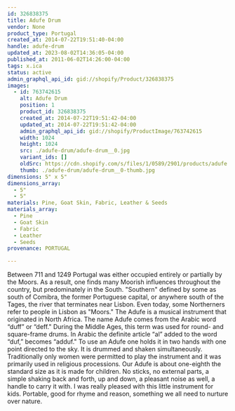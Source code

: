 ```yaml
---
id: 326838375
title: Adufe Drum
vendor: None
product_type: Portugal
created_at: 2014-07-22T19:51:40-04:00
handle: adufe-drum
updated_at: 2023-08-02T14:36:05-04:00
published_at: 2011-06-02T14:26:00-04:00
tags: x.ica
status: active
admin_graphql_api_id: gid://shopify/Product/326838375
images:
  - id: 763742615
    alt: Adufe Drum
    position: 1
    product_id: 326838375
    created_at: 2014-07-22T19:51:42-04:00
    updated_at: 2014-07-22T19:51:42-04:00
    admin_graphql_api_id: gid://shopify/ProductImage/763742615
    width: 1024
    height: 1024
    src: ./adufe-drum/adufe-drum__0.jpg
    variant_ids: []
    oldSrc: https://cdn.shopify.com/s/files/1/0589/2901/products/adufe.jpeg?v=1406073102
    thumb: ./adufe-drum/adufe-drum__0-thumb.jpg
dimensions: 5" x 5"
dimensions_array:
  - 5"
  - 5"
materials: Pine, Goat Skin, Fabric, Leather & Seeds
materials_array:
  - Pine
  - Goat Skin
  - Fabric
  - Leather
  - Seeds
provenance: PORTUGAL

---
```


Between 711 and 1249 Portugal was either occupied entirely or partially by the Moors. As a result, one finds many Moorish influences throughout the country, but predominately in the South. "Southern" defined by some as south of Comibra, the former Portuguese capital, or anywhere south of the Tages, the river that terminates near Lisbon. Even today, some Northerners refer to people in Lisbon as "Moors." The Adufe is a musical instrument that originated in North Africa. The name Adufe comes from the Arabic word “duff” or “deff." During the Middle Ages, this term was used for round- and square-frame drums. In Arabic the definite article “al” added to the word “duf,” becomes “adduf." To use an Adufe one holds it in two hands with one point directed to the sky. It is drummed and shaken simultaneously. Traditionally only women were permitted to play the instrument and it was primarily used in religious processions. Our Adufe is about one-eighth the standard size as it is made for children. No sticks, no external parts, a simple shaking back and forth, up and down, a pleasant noise as well, a handle to carry it with. I was really pleased with this little instrument for kids. Portable, good for rhyme and reason, something we all need to nurture over nature.